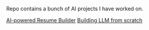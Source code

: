 Repo contains a bunch of AI projects I have worked on.

[AI-powered Resume Builder](chatbots/resume_builder)
[Building LLM from scratch](transformer_from_scratch)
